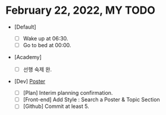 # February 22, 2022, MY TODO

- [Default]

  - [ ] Wake up at 06:30.
  - [ ] Go to bed at 00:00.

- [Academy]

  - [ ] 선행 숙제 완.

- [Dev] [Poster](https://github.com/Novelier-Webbelier/poster)

  - [ ] [Plan] Interim planning confirmation.
  - [ ] [Front-end] Add Style : Search a Poster & Topic Section
  - [ ] [Github] Commit at least 5.
